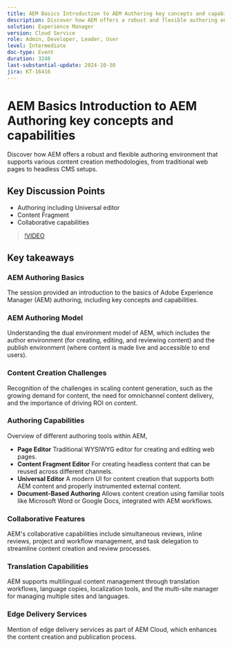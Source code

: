 ```yaml
---
title: AEM Basics Introduction to AEM Authoring key concepts and capabilities
description: Discover how AEM offers a robust and flexible authoring environment that supports various content creation methodologies, from traditional web pages to headless CMS setups.Key Discussion Points:Authoring including Universal editorContent FragmentCollaborative capabilities
solution: Experience Manager
version: Cloud Service
role: Admin, Developer, Leader, User
level: Intermediate
doc-type: Event
duration: 3248
last-substantial-update: 2024-10-30
jira: KT-16416
---
```


# AEM Basics Introduction to AEM Authoring key concepts and capabilities

Discover how AEM offers a robust and flexible authoring environment that supports various content creation methodologies, from traditional web pages to headless CMS setups.

## Key Discussion Points

* Authoring including Universal editor
* Content Fragment
* Collaborative capabilities

>[!VIDEO](https://video.tv.adobe.com/v/3435747/?learn=on)

## Key takeaways

### AEM Authoring Basics

The session provided an introduction to the basics of Adobe Experience Manager (AEM) authoring, including key concepts and capabilities.

### AEM Authoring Model

Understanding the dual environment model of AEM, which includes the author environment (for creating, editing, and reviewing content) and the publish environment (where content is made live and accessible to end users).

### Content Creation Challenges

Recognition of the challenges in scaling content generation, such as the growing demand for content, the need for omnichannel content delivery, and the importance of driving ROI on content. ​

### Authoring Capabilities

Overview of different authoring tools within AEM,

* **Page Editor** Traditional WYSIWYG editor for creating and editing web pages. ​
* **Content Fragment Editor** For creating headless content that can be reused across different channels. ​
* **Universal Editor** A modern UI for content creation that supports both AEM content and properly instrumented external content. ​
* **Document-Based Authoring** Allows content creation using familiar tools like Microsoft Word or Google Docs, integrated with AEM workflows. ​

### Collaborative Features

AEM's collaborative capabilities include simultaneous reviews, inline reviews, project and workflow management, and task delegation to streamline content creation and review processes.

### Translation Capabilities

AEM supports multilingual content management through translation workflows, language copies, localization tools, and the multi-site manager for managing multiple sites and languages.

### Edge Delivery Services

Mention of edge delivery services as part of AEM Cloud, which enhances the content creation and publication process.